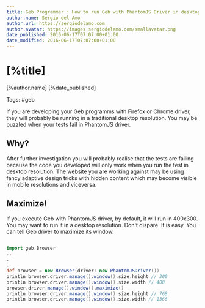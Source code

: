 ```yaml
---
title: Geb Programmer : How to run Geb with PhantomJS Driver in desktop size
author.name: Sergio del Amo
author.url: https://sergiodelamo.com
author.avatar: https://images.sergiodelamo.com/smallavatar.png 
date_published: 2016-06-17T07:07:00+01:00
date_modified: 2016-06-17T07:07:00+01:00
---
```


# [%title]

[%author.name] [%date_published]

Tags: #geb

If you are developing your Geb programms with Firefox or Chrome driver, they will probably be running in a traditional desktop resolution. You may be puzzled when your tests fail in PhantomJS driver.

## Why?

After further investigation you will probably realise that the tests are failing because the code you developed will only work when you run the test in desktop resolution. The website you are working against may be using fancy adaptive design tricks with hidden content which may become visible in mobile resolutions and viceversa.

## Maximize!

If you execute Geb with PhantomJS driver, by default, it will run in 400x300. You may want to run it in a desktop resolution. Don't dispare. It is easy. You can tell Geb driver to maximize its window.

```groovy

import geb.Browser
..
.
.
def browser = new Browser(driver: new PhantomJSDriver())
println browser.driver.manage().window().size.height // 300
println browser.driver.manage().window().size.width // 400
browser.driver.manage().window().maximize()
println browser.driver.manage().window().size.height // 768
println browser.driver.manage().window().size.width // 1366
```
